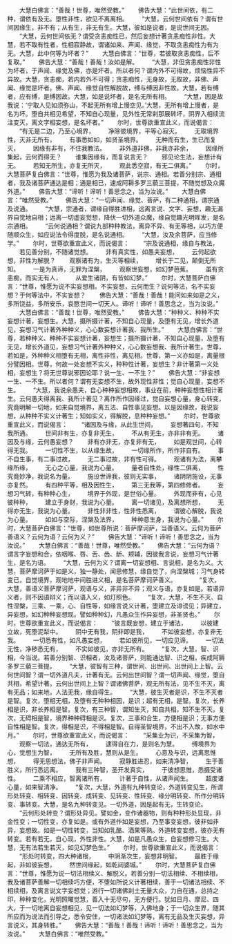 <!-- { "loadSidebar": true } -->
　　大慧白佛言：“善哉！世尊，唯然受教。”
　　佛告大慧：“此世间依，有二种，谓依有及无。堕性非性，欲见不离离相。
　　“大慧，云何世间依有？谓有世间因缘生，非不有；从有生，非无有生。大慧，彼如是说者，是说世间无因。
　　“大慧，云何世间依无？谓受贪恚痴性已，然后妄想计著贪恚痴性非性。大慧，若不取有性者，性相寂静故，谓诸如来、声闻、缘觉，不取贪恚痴性为有为无。大慧，此中何等为坏者？”
　　大慧白佛言：“世尊，若彼取贪恚痴性，后不复取。”
　　佛告大慧：“善哉！善哉！汝如是解。
　　“大慧，非但贪恚痴性非性为坏者，于声闻、缘觉及佛，亦是坏者。所以者何？谓内外不可得故，烦恼性异不异故。大慧，贪恚痴，若内若外不可得；贪恚痴性，无身故，无取故，非佛、声闻、缘觉是坏者。佛、声闻、缘觉自性解脱故，缚与缚因非性故。大慧，若有缚者，应有缚，是缚因故。大慧，如是说坏者，是名无所有相。
　　“大慧，因是故我说：‘宁取人见如须弥山，不起无所有增上慢空见。’大慧，无所有增上慢者，是名为坏。堕自共相见希望，不知自心现量，见外性无常刹那展转坏，阴界入相续流注变灭，离文字相妄想，是名坏者。”
　　尔时，世尊欲重宣此义，而说偈言：
　　“有无是二边，乃至心境界，
　　净除彼境界，平等心寂灭。
　　无取境界性，灭非无所有，
　　有事悉如如，如贤圣境界。
　　无种而有生，生已而复灭，
　　因缘有非有，不住我教法。
　　非外道非佛，非我亦非余，
　　因缘所集起，云何而得无？
　　谁集因缘有，而复说言无？
　　邪见论生法，妄想计有无。
　　若知无所生，亦复无所灭，
　　观此悉空寂，有无二俱离。”
　　尔时，大慧菩萨复白佛言：“世尊，惟愿为我及诸菩萨，说宗、通相。若善分别宗、通相者，我及诸菩萨通达是相；通是相已，速成阿耨多罗三藐三菩提，不随觉想及众魔外道。”
　　佛告大慧：“谛听！谛听！善思念之，当为汝说。”
　　大慧白佛言：“唯然受教。”
　　佛告大慧：“一切声闻、缘觉、菩萨，有二种通相，谓宗通及说通。
　　“大慧，宗通者，谓缘自得胜进相，远离言说、文字、妄想，趣无漏界自觉地自相；远离一切虚妄觉想，降伏一切外道众魔，缘自觉趣光明晖发，是名宗通相。
　　“云何说通相？谓说九部种种教法，离异不异、有无等相，以巧方便随顺众生，如应说法令得度脱，是名说通相。
　　“大慧，汝及余菩萨，应当修学。”
　　尔时，世尊欲重宣此义，而说偈言：
　　“宗及说通相，缘自与教法，
　　若见善分别，不随诸觉想。
　　非有真实性，如愚夫妄想，
　　云何起欲想，非性为解脱？
　　观察诸有为，生灭等相续，
　　增长于二见，颠倒无所知。
　　一是为真谛，无罪为涅槃，
　　观察世妄想，如幻梦芭蕉。
　　虽有贪恚痴，而实无有人，
　　从爱生诸阴，有皆如幻梦。”
　　尔时，大慧菩萨白佛言：“世尊，惟愿为说不实妄想相。不实妄想，云何而生？说何等法，名不实妄想？于何等法中，不实妄想？
　　佛告大慧：“善哉！善哉！能问如来如是之义，多所饶益，多所安乐，哀愍世间一切天人。谛听！谛听！善思念之，当为汝说。”
　　大慧白佛言：“善哉！世尊，唯然受教。”
　　佛告大慧：“种种义、种种不实妄想计著，妄想生。大慧，摄所摄计著，不知自心现量，及堕有无见，增长外道见，妄想习气计著外种种义，心心数妄想计著我、我所生。”
　　大慧白佛言：“世尊，若种种义、种种不实妄想计著，妄想生；摄所摄计著，不知自心现量，及堕有无见，增长外道见，妄想习气计著外种种义，心心数妄想我、我所计著生。世尊，若如是，外种种义相堕有无相，离性非性，离见相。世尊，第一义亦如是，离量根分譬因相。世尊，何故一处妄想不实义，种种性计著，妄想生？非计著第一义处相，妄想生？将无世尊说邪因论耶？说一生、一不生？”
　　佛告大慧：“非妄想一生、一不生。所以者何？谓有无妄想不生，故外现性非性；觉自心现量，妄想不生。
　　“大慧，我说余愚夫，自心种种妄想相故，事业在前，种种妄想性相计著生。云何愚夫得离我、我所计著见？离作所作因缘过，觉自妄想心量，身心转变，究竟明解一切地，如来自觉境界，离五法、自性事见妄想。以是因缘故，我说妄想，从种种不实义计著生；知如实义，得解脱，息种种妄想。”
　　尔时，世尊欲重宣此义，而说偈言：
　　“诸因及与缘，从此生世间，
　　妄想著四句，不知我所通。
　　世间非有生，亦复非无生，
　　不从有无生，亦非非有无。
　　诸因及与缘，云何愚妄想？
　　非有亦非无，亦复非有无，
　　如是观世间，心转得无我。
　　一切性不生，以从缘生故，
　　一切缘所作，所作非自有。
　　事不自生事，有二事过故，
　　无二事过故，非有性可得。
　　观诸有为法，离攀缘所缘，
　　无心之心量，我说为心量。
　　量者自性处，缘性二俱离，
　　性究竟妙净，我说名为量。
　　施设世谛我，彼则无实事，
　　诸阴阴施设，无事亦复然。
　　有四种平等，相及因性生，
　　第三无我等，第四修修者。
　　妄想习气转，有种种心生，
　　境界于外现，是世俗心量。
　　外现而非有，心见彼种种，
　　建立于身财，我说为心量。
　　离一切诸见，及离想所想，
　　无得亦无生，我说为心量。
　　非性非非性，性非性悉离，
　　谓彼心解脱，我说为心量。
　　如如与空际，涅槃及法界，
　　种种意生身，我说为心量。”
　　尔时，大慧菩萨白佛言：“世尊，如世尊所说：菩萨摩诃萨，当善语义。云何为菩萨善语义？云何为语？云何为义？”
　　佛告大慧：“谛听！谛听！善思念之，当为汝说。”
　　大慧白佛言：“善哉！世尊，唯然受教。”
　　佛告大慧：“云何为语？谓言字妄想和合，依咽喉、唇、舌、齿、龂、颊辅，因彼我言说，妄想习气计著生，是名为语。
　　“大慧，云何为义？谓离一切妄想相、言说相，是名为义。大慧，菩萨摩诃萨于如是义，独一静处，闻思修慧，缘自觉了，向涅槃城；习气身转变已，自觉境界，观地地中间胜进义相，是名菩萨摩诃萨善义。　　
　　“复次，大慧，善语义菩萨摩诃萨，观语与义，非异非不异；观义与语，亦复如是。若语异义者，则不因语辩义；而以语入义，如灯照色。
　　“复次，大慧，不生不灭、自性涅槃，三乘、一乘，心、自性等，如缘言说义计著，堕建立及诽谤见；异建立，异妄想，如幻种种妄想现。譬如种种幻，凡愚众生作异妄想，非圣贤也。”
　　尔时，世尊欲重宣此义，而说偈言：
　　“彼言既妄想，建立于诸法，
　　以彼建立故，死堕泥犁中。
　　阴中无有我，阴非即是我，
　　不如彼妄想，亦复非无我。
　　一切悉有性，如凡愚妄想，
　　若如彼所见，一切应见谛。
　　一切法无性，净秽悉无有，
　　不实如彼见，亦非无所有。
　　“复次，大慧，智、识相，今当说。若善分别智、识相者，汝及诸菩萨，则能通达智、识之相，疾成阿耨多罗三藐三菩提。
　　“大慧，彼智有三种，谓世间、出世间、出世间上上智。云何世间智？谓一切外道凡夫，计著有无。云何出世间智？谓一切声闻、缘觉，堕自共相，希望计著。云何出世间上上智？谓诸佛菩萨，观无所有法，见不生不灭，离有无品；如来地，人法无我，缘自得生。
　　“大慧，彼生灭者是识，不生不灭者是智。复次，堕相无相，及堕有无种种相因，是识；超有无相，是智。复次，长养相是识，非长养相是智。复次，有三种智，谓知生灭，知自共相，知不生不灭。复次，无碍相是智，境界种种碍相是识。复次，三事和合生，方便相是识；无事方便自性相是智。复次，得相是识，不得相是智。自得圣智境界，不出不入故，如水中月。”
　　尔时，世尊欲重宣此义，而说偈言：
　　“采集业为识，不采集为智，
　　观察一切法，通达无所有，
　　逮得自在力，是则名为慧。
　　缚境界为心，觉想生为智，
　　无所有及胜，慧则从是生。
　　心意及与识，远离思惟想，
　　得无思想法，佛子非声闻。
　　寂静胜进忍，如来清净智，
　　生于善胜义，所行悉远离。
　　我有三种智，圣开发真实，
　　于彼想思惟，悉摄受诸性。
　　二乘不相应，智离诸所有，
　　计著于自性，从诸声闻生。
　　超度诸心量，如来智清净。
　　“复次，大慧，外道有九种转变论，外道转变见生，所谓形处转变、相转变、因转变、成转变、见转变、性转变、缘分明转变、所作分明转变、事转变。大慧，是名九种转变见。一切外道，因是起有无，生转变论。
　　“云何形处转变？谓形处异见。譬如金，变作诸器物，则有种种形处显现，非金性变；一切性变，亦复如是。或有外道作如是妄想，乃至事变妄想，彼非如非异，妄想故。如是一切性转变，当知如乳酪、酒果等熟。外道转变妄想，彼亦无有转变。若有若无，自心现，外性非性。大慧，如是凡愚众生，自妄想修习生。大慧，无有法若生若灭，如见幻梦色生。”
　　尔时，世尊欲重宣此义，而说偈言：
　　“形处时转变，四大种诸根，
　　中阴渐次生，妄想非明智。
　　最胜于缘起，非如彼妄想，
　　然世间缘起，如乾闼婆城。”
　　尔时，大慧菩萨复白佛言：“世尊，惟愿为说一切法相续义、解脱义。若善分别一切法相续、不相续相，我及诸菩萨善解一切相续巧方便，不堕如所说义计著相续，善于一切诸法相续、不相续相，及离言说文字妄想觉；游行一切诸佛刹土无量大众，力自在通，总持之印，种种变化，光明照曜觉慧，善入十无尽句，无方便行。犹如日月、摩尼、四大，于一切地离自妄想相见，见一切法如幻梦等，入佛地身；于一切众生界，随其所应而为说法而引导之，悉令安住，一切诸法如幻梦等，离有无品及生灭妄想，异言说义，其身转胜。”
　　佛告大慧：“善哉！善哉！谛听！谛听！善思念之，当为汝说。”
　　大慧白佛言：“唯然受教。”
